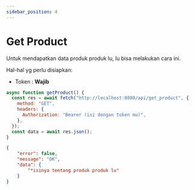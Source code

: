 ```yaml
---
sidebar_position: 4
---
```


# Get Product

Untuk mendapatkan data produk produk lu, lu bisa melakukan cara ini.

Hal-hal yg perlu disiapkan:

- Token : **Wajib**

```javascript
async function getProduct() {
  const res = await fetch("http://localhost:8080/api/get_product", {
    method: "GET",
    headers: {
      Authorization: "Bearer (isi dengan token mu)",
    },
  });
  const data = await res.json();
}
```

```json
{
    "error": false,
    "message": "OK",
    "data": {
        "*isinya tentang produk produk lu"
    }
}
```
